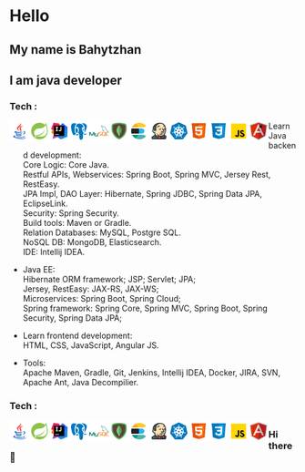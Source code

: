 # Hello
## My name is Bahytzhan
## I am java developer 

### Tech :
<img align="left" alt="Java" width="35px" src="./src/img/icons8-логотип-java-coffee-cup.svg" />   
<img align="left" alt="Spring" width="35px" src="./src/img/icons8-логотип-spring.svg" />
<img align="left" alt="Intellij IDEA" width="35px" src="./src/img/icons8-intellij-idea.svg" />
<img align="left" alt="Postgre SQL" width="35px" src="./src/img/icons8-postgresql.svg" />
<img align="left" alt="My SQL" width="35px" src="./src/img/icons8-логотип-mysql.svg" />
<img align="left" alt="Mongo DB" width="35px" src="./src/img/icons8-mongodb.svg" />
<img align="left" alt="Elasticsearch" width="35px" src="./src/img/icons8-elasticsearch.svg" />
<img align="left" alt="Jenkins" width="35px" src="./src/img/icons8-jenkins.svg" />
<img align="left" alt="Kubernetes" width="35px" src="./src/img/icons8-kubernetes.svg" />
<img align="left" alt="HTML5" width="35px" src="./src/img/icons8-html-5.svg" />
<img align="left" alt="CSS3" width="35px" src="./src/img/icons8-css3.svg" />
<img align="left" alt="JavaScript" width="35px" src="./src/img/icons8-javascript.svg" />
<img align="left" alt="Angular JS" width="35px" src="./src/img/icons8-angularjs.svg" />  

- Learn Java backend development:  
Core Logic: Core Java.  
Restful APIs, Webservices: Spring Boot, Spring MVC, Jersey Rest, RestEasy.  
JPA Impl, DAO Layer: Hibernate, Spring JDBC, Spring Data JPA, EclipseLink.  
Security: Spring Security.  
Build tools: Maven or Gradle.  
Relation Databases: MySQL, Postgre SQL.  
NoSQL DB: MongoDB, Elasticsearch.  
IDE: Intellij IDEA.  

- Java EE:  
Hibernate ORM framework; JSP; Servlet; JPA;  
Jersey, RestEasy: JAX-RS, JAX-WS;  
Microservices: Spring Boot, Spring Cloud;  
Spring framework: Spring Core, Spring MVC, Spring Boot, Spring Security, Spring Data JPA;

- Learn frontend development:  
HTML, CSS, JavaScript, Angular JS.  

- Tools:  
Apache Maven, Gradle, Git, Jenkins, Intellij IDEA, Docker, JIRA, SVN, Apache Ant, Java Decompilier.   

### Tech :
<img align="left" alt="Java" width="35px" src="./src/img/icons8-логотип-java-coffee-cup.svg" />   
<img align="left" alt="Spring" width="35px" src="./src/img/icons8-логотип-spring.svg" />
<img align="left" alt="Intellij IDEA" width="35px" src="./src/img/icons8-intellij-idea.svg" />
<img align="left" alt="Postgre SQL" width="35px" src="./src/img/icons8-postgresql.svg" />
<img align="left" alt="My SQL" width="35px" src="./src/img/icons8-логотип-mysql.svg" />
<img align="left" alt="Mongo DB" width="35px" src="./src/img/icons8-mongodb.svg" />
<img align="left" alt="Elasticsearch" width="35px" src="./src/img/icons8-elasticsearch.svg" />
<img align="left" alt="Jenkins" width="35px" src="./src/img/icons8-jenkins.svg" />
<img align="left" alt="Kubernetes" width="35px" src="./src/img/icons8-kubernetes.svg" />
<img align="left" alt="HTML5" width="35px" src="./src/img/icons8-html-5.svg" />
<img align="left" alt="CSS3" width="35px" src="./src/img/icons8-css3.svg" />
<img align="left" alt="JavaScript" width="35px" src="./src/img/icons8-javascript.svg" />
<img align="left" alt="Angular JS" width="35px" src="./src/img/icons8-angularjs.svg" />   

## 
###   Hi there 👋

<!--
**Bahytzhan625/Bahytzhan625** is a ✨ _special_ ✨ repository because its `README.md` (this file) appears on your GitHub profile.

Here are some ideas to get you started:

- 🔭 I’m currently working on ...
- 🌱 I’m currently learning ...
- 👯 I’m looking to collaborate on ...
- 🤔 I’m looking for help with ...
- 💬 Ask me about ...
- 📫 How to reach me: ...
- 😄 Pronouns: ...
- ⚡ Fun fact: ...
-->
